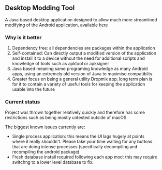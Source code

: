## Desktop Modding Tool

A Java based desktop application designed to allow much more streamlined modifying of the Android application, available [here](https://github.com/padraigfl/Java-Dropmix-Utility-Tool/releases)

### Why is it better

1. Dependency free: all dependencies are packages within the application
1. Self-contained: Can directly output a modified version of the application and install it to a device without the need for additional scripts and knowledge of tools such as apktool or apksigner
1. Java based meaning same programing knowledge as many Android apps, using an extremely old version of Java to maximise compatibilty
1. Greater focus on being a general utility Dropmix app; long term plan is for it to contain a variety of useful tools for keeping the application usable into the future


### Current status

Project was thrown together relatively quickly and therefore has some restrictions such as being mostly untested outside of macOS.

The biggest known issues currently are:

- Single process application: this means the UI lags hugely at points where it really shouldn't. Please take your time waiting for any buttons that are doing intense processes (specifically decompiling and recompiling the android package)
- Fresh database install required following each app mod: this may require switchng to a lower level database to fix. 